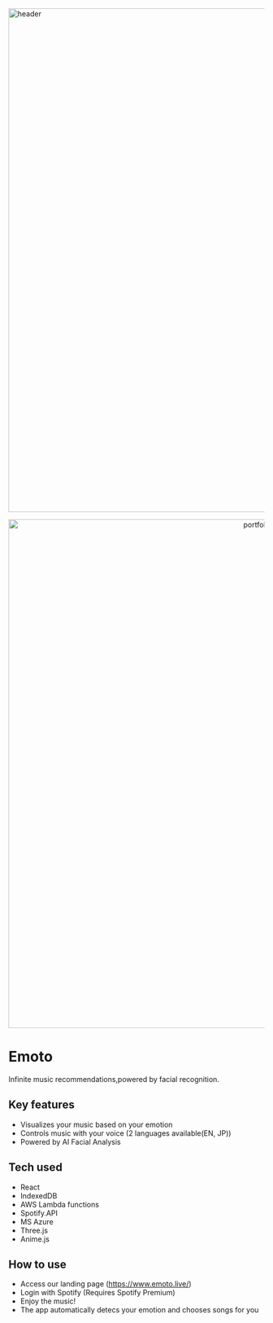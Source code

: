 <img width="990" alt="header" src="https://user-images.githubusercontent.com/44974307/65474625-87c92a80-deb7-11e9-9889-d203aade2068.png">
<p align="center">
<img width="1000" alt="portfolio_view" src="https://media.giphy.com/media/Ifh33B9r8xd6hTDdyx/giphy.gif">
</p>

<h1>Emoto</h1>
Infinite music recommendations,powered by facial recognition.

## Key features
- Visualizes your music based on your emotion
- Controls music with your voice (2 languages available(EN, JP))
- Powered by AI Facial Analysis

## Tech used
- React
- IndexedDB
- AWS Lambda functions
- Spotify.API
- MS Azure
- Three.js
- Anime.js


## How to use

- Access our landing page (https://www.emoto.live/)
- Login with Spotify (Requires Spotify Premium)
- Enjoy the music!
- The app automatically detecs your emotion and chooses songs for you

